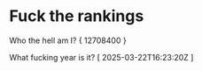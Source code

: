 # Fuck the rankings

Who the hell am I?
{ 12708400 }

What fucking year is it?
[ 2025-03-22T16:23:20Z ]
